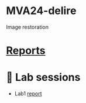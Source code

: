 # MVA24-delire
Image restoration

# [Reports](https://balthazarneveu.github.io/MVA24-delire/)


# :test_tube: Lab sessions
- Lab1 [report](/TP_1/report_tp1.pdf)